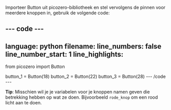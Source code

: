 Importeer Button uit picozero-bibliotheek en stel vervolgens de pinnen voor meerdere knoppen in, gebruik de volgende code:

--- code ---
---
language: python filename: line_numbers: false line_number_start: 1
line_highlights:
---
from picozero import Button

button_1 = Button(18) button_2 = Button(22) button_3 = Button(28) --- /code ---

**Tip**: Misschien wil je je variabelen voor je knoppen namen geven die betrekking hebben op wat ze doen. Bijvoorbeeld `rode_knop` om een rood licht aan te doen. 
